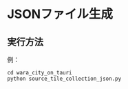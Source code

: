 # JSONファイル生成

## 実行方法

例：  

```shell
cd wara_city_on_tauri
python source_tile_collection_json.py
```
